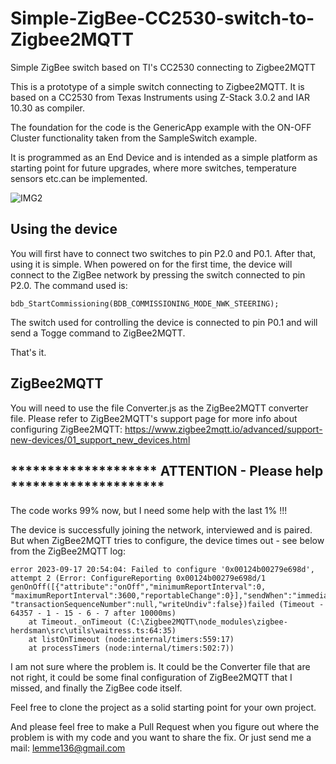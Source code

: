 # Simple-ZigBee-CC2530-switch-to-Zigbee2MQTT
Simple ZigBee switch based on TI's CC2530 connecting to Zigbee2MQTT

This is a prototype of a simple switch connecting to Zigbee2MQTT. It is based on a CC2530 from Texas Instruments using Z-Stack 3.0.2 and IAR 10.30 as compiler.

The foundation for the code is the GenericApp example with the ON-OFF Cluster functionality taken from the SampleSwitch example.

It is programmed as an End Device and is intended as a simple platform as starting point for future upgrades, where more switches, temperature sensors etc.can be implemented.

![IMG2](https://github.com/LemmeDasker/TestZigbee/assets/38005465/5e3acf4f-fb30-45d9-8a93-845ba9567916)

## Using the device
You will first have to connect two switches to pin P2.0 and P0.1.
After that, using it is simple. When powered on for the first time, the device will connect to the ZigBee network by pressing the switch connected to pin P2.0. The command used is:

```
bdb_StartCommissioning(BDB_COMMISSIONING_MODE_NWK_STEERING);
```

The switch used for controlling the device is connected to pin P0.1 and will send a Togge command to ZigBee2MQTT.

That's it.

## ZigBee2MQTT
You will need to use the file Converter.js as the ZigBee2MQTT converter file. Please refer to ZigBee2MQTT's support page for more info about configuring ZigBee2MQTT:
https://www.zigbee2mqtt.io/advanced/support-new-devices/01_support_new_devices.html

## ******************** ATTENTION - Please help *********************

The code works 99% now, but I need some help with the last 1% !!!

The device is successfully joining the network, interviewed and is paired. But when ZigBee2MQTT tries to configure, the device times out - see below from the ZigBee2MQTT log:

```
error 2023-09-17 20:54:04: Failed to configure '0x00124b00279e698d', attempt 2 (Error: ConfigureReporting 0x00124b00279e698d/1 genOnOff([{"attribute":"onOff","minimumReportInterval":0,
"maximumReportInterval":3600,"reportableChange":0}],"sendWhen":"immediate","timeout":10000,"disableResponse":false,"disableRecovery":false,"disableDefaultResponse":true,"direction":0,"srcEndpoint":null,"reservedBits":0,"manufacturerCode":null,
"transactionSequenceNumber":null,"writeUndiv":false})failed (Timeout - 64357 - 1 - 15 - 6 - 7 after 10000ms)
    at Timeout._onTimeout (C:\Zigbee2MQTT\node_modules\zigbee-herdsman\src\utils\waitress.ts:64:35)
    at listOnTimeout (node:internal/timers:559:17)
    at processTimers (node:internal/timers:502:7))
```

I am not sure where the problem is. It could be the Converter file that are not right, it could be some final configuration of ZigBee2MQTT that I missed, and finally the ZigBee code itself.

Feel free to clone the project as a solid starting point for your own project.

And please feel free to make a Pull Request when you figure out where the problem is with my code and you want to share the fix. Or just send me a mail: lemme136@gmail.com

